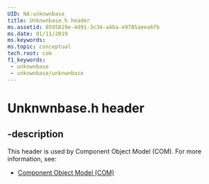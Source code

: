 ```yaml
---
UID: NA:unknwnbase
title: Unknwnbase.h header
ms.assetid: 8595819e-4d91-3c34-a4ba-e9785aeea6fb
ms.date: 01/11/2019
ms.keywords: 
ms.topic: conceptual
tech.root: com
f1_keywords:
 - unknwnbase
 - unknwnbase/unknwnbase
---
```


# Unknwnbase.h header


## -description

This header is used by Component Object Model (COM). For more information, see:

- [Component Object Model (COM)](../_com/index.md)

